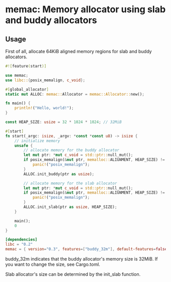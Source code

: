 # memac: Memory allocator using slab and buddy allocators

## Usage

First of all, allocate 64KiB aligned memory regions for slab and buddy allocators.

```rust
#![feature(start)]

use memac;
use libc::{posix_memalign, c_void};

#[global_allocator]
static mut ALLOC: memac::Allocator = memac::Allocator::new();

fn main() {
    println!("Hello, world!");
}

const HEAP_SIZE: usize = 32 * 1024 * 1024; // 32MiB

#[start]
fn start(_argc: isize, _argv: *const *const u8) -> isize {
    // initialize memory
    unsafe {
        // allocate memory for the buddy allocator
        let mut ptr: *mut c_void = std::ptr::null_mut();
        if posix_memalign(&mut ptr, memalloc::ALIGNMENT, HEAP_SIZE) != 0 {
            panic!("posix_memalign");
        }
        ALLOC.init_buddy(ptr as usize);

        // allocate memory for the slab allocator
        let mut ptr: *mut c_void = std::ptr::null_mut();
        if posix_memalign(&mut ptr, memalloc::ALIGNMENT, HEAP_SIZE) != 0 {
            panic!("posix_memalign");
        }
        ALLOC.init_slab(ptr as usize, HEAP_SIZE);
    }

    main();
    0
}
```

```toml
[dependencies]
libc = "0.2"
memac = { version="0.3", features=["buddy_32m"], default-features=false }
```

buddy_32m indicates that the buddy allocator's memory size is 32MiB.
If you want to change the size, see Cargo.toml.

Slab allocator's size can be determined by the init_slab function.
